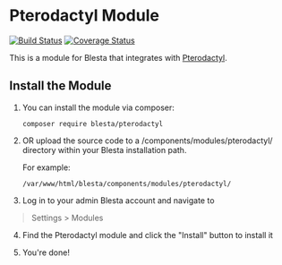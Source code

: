 # Pterodactyl Module

[![Build Status](https://travis-ci.org/blesta/module-pterodactyl.svg?branch=master)](https://travis-ci.org/blesta/module-pterodactyl) [![Coverage Status](https://coveralls.io/repos/github/blesta/module-pterodactyl/badge.svg?branch=master)](https://coveralls.io/github/blesta/module-pterodactyl?branch=master)

This is a module for Blesta that integrates with [Pterodactyl](https://pterodactyl.com/).

## Install the Module

1. You can install the module via composer:

    ```
    composer require blesta/pterodactyl
    ```

2. OR upload the source code to a /components/modules/pterodactyl/ directory within
your Blesta installation path.

    For example:

    ```
    /var/www/html/blesta/components/modules/pterodactyl/
    ```

3. Log in to your admin Blesta account and navigate to
> Settings > Modules

4. Find the Pterodactyl module and click the "Install" button to install it

5. You're done!
